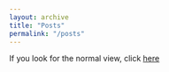 ```yaml
---
layout: archive
title: "Posts"
permalink: "/posts"
---
```

If you look for the normal view, click [here](/)
